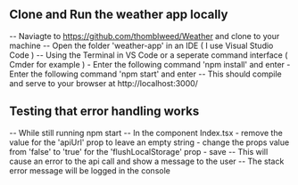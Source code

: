 ## Clone and Run the weather app locally
-- Naviagte to https://github.com/thomblweed/Weather and clone to your machine
-- Open the folder 'weather-app' in an IDE ( I use Visual Studio Code ) 
-- Using the Terminal in VS Code or a seperate command interface ( Cmder for example )
    - Enter the following command 'npm install' and enter
    - Enter the following command 'npm start' and enter
-- This should compile and serve to your browser at http://localhost:3000/

## Testing that error handling works
-- While still running npm start
-- In the component Index.tsx
    - remove the value for the 'apiUrl' prop to leave an empty string
    - change the props value from 'false' to 'true' for the 'flushLocalStorage' prop
    - save
-- This will cause an error to the api call and show a message to the user
-- The stack error message will be logged in the console

